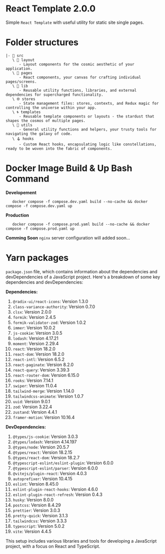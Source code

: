 # React Template 2.0.0

Simple `React Template` with useful utility for static site single pages.

# Folder structures

```
|- 📁 src
   \ 🎨 layout
      - Layout components for the cosmic aesthetic of your application.
   \ 📄 pages
      - React components, your canvas for crafting individual pages/screens.
   \ 🧰 lib
      - Reusable utility functions, libraries, and external dependencies for supercharged functionality.
   \ 🌐 stores
      - State management files: stores, contexts, and Redux magic for controlling the universe within your app.
   \ 🌀 templates
      - Reusable template components or layouts - the stardust that shapes the cosmos of multiple pages.
   \ 🔧 utils
      - General utility functions and helpers, your trusty tools for navigating the galaxy of code.
   \ 🪝 hooks
      - Custom React hooks, encapsulating logic like constellations, ready to be woven into the fabric of components.
```

# Docker Image Build & Up Bash Command

**Developement**
```
   docker compose -f compose.dev.yaml build --no-cache && docker compose -f compose.dev.yaml up
```

**Production**
```
   docker compose -f compose.prod.yaml build --no-cache && docker compose -f compose.prod.yaml up
```

**Comming Soon**
`nginx` server configuration will added soon...

# Yarn packages

`package.json` file, which contains information about the dependencies and devDependencies of a JavaScript project. Here's a breakdown of some key dependencies and devDependencies:

**Dependencies:**

1. `@radix-ui/react-icons`: Version 1.3.0
2. `class-variance-authority`: Version 0.7.0
3. `clsx`: Version 2.0.0
4. `formik`: Version 2.4.5
5. `formik-validator-zod`: Version 1.0.2
6. `immer`: Version 10.0.2
7. `js-cookie`: Version 3.0.5
8. `lodash`: Version 4.17.21
9. `moment`: Version 2.29.4
10. `react`: Version 18.2.0
11. `react-dom`: Version 18.2.0
12. `react-intl`: Version 6.5.2
13. `react-paginate`: Version 8.2.0
14. `react-query`: Version 3.39.3
15. `react-router-dom`: Version 6.15.0
16. `rooks`: Version 7.14.1
17. `swiper`: Version 11.0.4
18. `tailwind-merge`: Version 1.14.0
19. `tailwindcss-animate`: Version 1.0.7
20. `uuid`: Version 9.0.1
21. `zod`: Version 3.22.4
22. `zustand`: Version 4.4.1
23. `framer-motion`: Version 10.16.4

**DevDependencies:**

1. `@types/js-cookie`: Version 3.0.3
2. `@types/lodash`: Version 4.14.197
3. `@types/node`: Version 20.5.7
4. `@types/react`: Version 18.2.15
5. `@types/react-dom`: Version 18.2.7
6. `@typescript-eslint/eslint-plugin`: Version 6.0.0
7. `@typescript-eslint/parser`: Version 6.0.0
8. `@vitejs/plugin-react`: Version 4.0.3
9. `autoprefixer`: Version 10.4.15
10. `eslint`: Version 8.45.0
11. `eslint-plugin-react-hooks`: Version 4.6.0
12. `eslint-plugin-react-refresh`: Version 0.4.3
13. `husky`: Version 8.0.0
14. `postcss`: Version 8.4.29
15. `prettier`: Version 3.0.3
16. `pretty-quick`: Version 3.1.3
17. `tailwindcss`: Version 3.3.3
18. `typescript`: Version 5.0.2
19. `vite`: Version 4.4.5

This setup includes various libraries and tools for developing a JavaScript project, with a focus on React and TypeScript.
